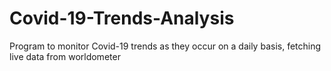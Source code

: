 # Covid-19-Trends-Analysis
Program to monitor Covid-19 trends as they occur on a daily basis, fetching live data from worldometer
